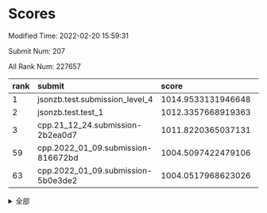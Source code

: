 # Scores

Modified Time: 2022-02-20 15:59:31

Submit Num: 207

All Rank Num: 227657

| rank |               submit               |       score        |       sigma        | pk_num |
| :--- | :--------------------------------- | :----------------- | :----------------- | :----- |
| 1    | jsonzb.test.submission_level_4     | 1014.9533131946648 | 0.8380345022767132 | 4405   |
| 2    | jsonzb.test.test_1                 | 1012.3357668919363 | 0.7927463133650213 | 4400   |
| 3    | cpp.21_12_24.submission-2b2ea0d7   | 1011.8220365037131 | 0.7783718236684192 | 4398   |
| 59   | cpp.2022_01_09.submission-816672bd | 1004.5097422479106 | 0.701680071967498  | 4399   |
| 63   | cpp.2022_01_09.submission-5b0e3de2 | 1004.0517968623026 | 0.7149561611872304 | 4396   |


<details>
<summary>全部</summary>

| rank |                 submit                 |       score        |       sigma        | pk_num |
| :--- | :------------------------------------- | :----------------- | :----------------- | :----- |
| 1    | jsonzb.test.submission_level_4         | 1014.9533131946648 | 0.8380345022767132 | 4405   |
| 2    | jsonzb.test.test_1                     | 1012.3357668919363 | 0.7927463133650213 | 4400   |
| 3    | cpp.21_12_24.submission-2b2ea0d7       | 1011.8220365037131 | 0.7783718236684192 | 4398   |
| 4    | gobigger.level_3.submission_level_3_8  | 1011.6710545132001 | 0.7783415037059512 | 4391   |
| 5    | gobigger.level_3.submission_level_3_39 | 1011.6155908591516 | 0.7837617445303201 | 4401   |
| 6    | gobigger.level_3.submission_level_3_30 | 1011.3904321102154 | 0.7721399359361946 | 4400   |
| 7    | gobigger.level_3.submission_level_3_1  | 1011.2223058553352 | 0.7864622063097996 | 4398   |
| 8    | gobigger.level_3.submission_level_3_49 | 1011.2075718667642 | 0.7558892488776896 | 4399   |
| 9    | gobigger.level_3.submission_level_3_4  | 1011.2027071608804 | 0.7772447592229978 | 4393   |
| 10   | gobigger.level_3.submission_level_3_33 | 1011.0810022675222 | 0.7714674255742499 | 4398   |
| 11   | gobigger.level_3.submission_level_3_15 | 1010.9390622899882 | 0.7625000377025729 | 4400   |
| 12   | gobigger.level_3.submission_level_3_10 | 1010.7319988130193 | 0.7759896794740955 | 4402   |
| 13   | gobigger.level_3.submission_level_3_5  | 1010.6886509322958 | 0.7773772086419666 | 4401   |
| 14   | gobigger.level_3.submission_level_3_14 | 1010.6879579444605 | 0.7586777610572151 | 4397   |
| 15   | gobigger.level_3.submission_level_3_22 | 1010.6731682841173 | 0.7692751227748535 | 4401   |
| 16   | gobigger.level_3.submission_level_3_44 | 1010.668791286699  | 0.7623963939180961 | 4400   |
| 17   | gobigger.level_3.submission_level_3_11 | 1010.6183921015164 | 0.745167903789582  | 4398   |
| 18   | gobigger.level_3.submission_level_3_25 | 1010.5039919339041 | 0.7725040564682626 | 4399   |
| 19   | gobigger.level_3.submission_level_3_19 | 1010.4188206186516 | 0.7782085162956489 | 4394   |
| 20   | gobigger.level_3.submission_level_3_32 | 1010.383601200115  | 0.7557217503000674 | 4405   |
| 21   | gobigger.level_3.submission_level_3_24 | 1010.3545094482502 | 0.7697326041051586 | 4401   |
| 22   | gobigger.level_3.submission_level_3_29 | 1010.3254151829103 | 0.7417640398265523 | 4402   |
| 23   | gobigger.level_3.submission_level_3_37 | 1010.3189184458125 | 0.755103846459061  | 4401   |
| 24   | gobigger.level_3.submission_level_3_42 | 1010.248203998351  | 0.7621174732398368 | 4403   |
| 25   | gobigger.level_3.submission_level_3_43 | 1010.2332799108939 | 0.7593634935776618 | 4401   |
| 26   | gobigger.level_3.submission_level_3_38 | 1010.2301385961237 | 0.7962915935662074 | 4402   |
| 27   | gobigger.level_3.submission_level_3_40 | 1010.1888588041357 | 0.7606069221971823 | 4399   |
| 28   | gobigger.level_3.submission_level_3_7  | 1010.0654984250526 | 0.7396065473047405 | 4393   |
| 29   | gobigger.level_3.submission_level_3_16 | 1009.9186402498352 | 0.7623138805774562 | 4407   |
| 30   | gobigger.level_3.submission_level_3_47 | 1009.9037252480445 | 0.7431377963337314 | 4401   |
| 31   | gobigger.level_3.submission_level_3_12 | 1009.8757888665658 | 0.7533271931163752 | 4401   |
| 32   | gobigger.level_3.submission_level_3_6  | 1009.8511029953366 | 0.7498352393161392 | 4402   |
| 33   | gobigger.level_3.submission_level_3_3  | 1009.8464604793941 | 0.761756511270188  | 4397   |
| 34   | gobigger.level_3.submission_level_3_0  | 1009.8418537962027 | 0.7845693935736554 | 4398   |
| 35   | gobigger.level_3.submission_level_3_41 | 1009.8316911975124 | 0.7659884350626839 | 4404   |
| 36   | gobigger.level_3.submission_level_3_46 | 1009.7999832202336 | 0.7621045300902406 | 4400   |
| 37   | gobigger.level_3.submission_level_3_9  | 1009.7888510193623 | 0.750992351794527  | 4401   |
| 38   | gobigger.level_3.submission_level_3_35 | 1009.6316263852302 | 0.7573805571683181 | 4399   |
| 39   | gobigger.level_3.submission_level_3_34 | 1009.532734360285  | 0.7563943229756033 | 4401   |
| 40   | gobigger.level_3.submission_level_3_17 | 1009.4949306236128 | 0.744253091775099  | 4401   |
| 41   | gobigger.level_3.submission_level_3_48 | 1009.391195653145  | 0.7532128577422803 | 4399   |
| 42   | gobigger.level_3.submission_level_3_36 | 1009.3702606432478 | 0.76015335449384   | 4400   |
| 43   | gobigger.level_3.submission_level_3_31 | 1009.3510982844497 | 0.7388832399892362 | 4399   |
| 44   | gobigger.level_3.submission_level_3_18 | 1009.3195863405929 | 0.7399816203400585 | 4401   |
| 45   | gobigger.level_3.submission_level_3_23 | 1009.3027825359939 | 0.749130238273495  | 4398   |
| 46   | gobigger.level_3.submission_level_3_2  | 1009.1800919725944 | 0.7401947944930766 | 4402   |
| 47   | gobigger.level_3.submission_level_3_13 | 1009.1348498488745 | 0.730819512614338  | 4395   |
| 48   | gobigger.level_3.submission_level_3_20 | 1008.9467346831989 | 0.7307251427178029 | 4399   |
| 49   | gobigger.level_3.submission_level_3_21 | 1008.9273377380327 | 0.743472447185829  | 4401   |
| 50   | gobigger.level_3.submission_level_3_26 | 1008.8031480035237 | 0.7648792583115608 | 4404   |
| 51   | gobigger.level_3.submission_level_3_28 | 1008.7871563965024 | 0.7325438942390485 | 4398   |
| 52   | gobigger.level_3.submission_level_3_27 | 1008.4945303073189 | 0.7482894216769952 | 4404   |
| 53   | gobigger.level_3.submission_level_3_45 | 1007.6182296001256 | 0.752823286009898  | 4402   |
| 54   | gobigger.level_1.submission_level_1_47 | 1005.4193226272141 | 0.7344964123304105 | 4398   |
| 55   | gobigger.level_1.submission_level_1_43 | 1004.8128309893451 | 0.7203839501193962 | 4404   |
| 56   | gobigger.level_1.submission_level_1_31 | 1004.7804571386747 | 0.7315178116565303 | 4400   |
| 57   | gobigger.level_1.submission_level_1_18 | 1004.7627193828698 | 0.7094896544089346 | 4402   |
| 58   | gobigger.level_1.submission_level_1_6  | 1004.7562847196273 | 0.7264724984817821 | 4398   |
| 59   | cpp.2022_01_09.submission-816672bd     | 1004.5097422479106 | 0.701680071967498  | 4399   |
| 60   | gobigger.level_1.submission_level_1_4  | 1004.1218514812583 | 0.7136253697405012 | 4396   |
| 61   | gobigger.level_1.submission_level_1_25 | 1004.0786438698401 | 0.7086043195351686 | 4400   |
| 62   | gobigger.level_1.submission_level_1_36 | 1004.0766782091919 | 0.7169415336876491 | 4399   |
| 63   | cpp.2022_01_09.submission-5b0e3de2     | 1004.0517968623026 | 0.7149561611872304 | 4396   |
| 64   | gobigger.level_1.submission_level_1_5  | 1004.0482832316044 | 0.7123009342664277 | 4402   |
| 65   | gobigger.level_1.submission_level_1_17 | 1003.9558183971009 | 0.706703548690327  | 4395   |
| 66   | gobigger.level_1.submission_level_1_33 | 1003.8980506319743 | 0.7119171393401978 | 4398   |
| 67   | gobigger.level_1.submission_level_1_45 | 1003.8908182540245 | 0.7142356624040712 | 4399   |
| 68   | gobigger.level_1.submission_level_1_21 | 1003.8839543468522 | 0.7084358955616595 | 4401   |
| 69   | gobigger.level_1.submission_level_1_40 | 1003.858829716894  | 0.715643289768057  | 4398   |
| 70   | gobigger.level_1.submission_level_1_0  | 1003.8477409930822 | 0.7144666488823991 | 4401   |
| 71   | gobigger.level_1.submission_level_1_15 | 1003.7641601854781 | 0.7293248364090196 | 4402   |
| 72   | gobigger.level_1.submission_level_1_8  | 1003.7297690784419 | 0.7207497891752207 | 4400   |
| 73   | gobigger.level_1.submission_level_1_39 | 1003.6990988395219 | 0.7192827448408083 | 4402   |
| 74   | gobigger.level_1.submission_level_1_2  | 1003.6828113652379 | 0.7211909312301269 | 4400   |
| 75   | gobigger.level_1.submission_level_1_14 | 1003.6291495422809 | 0.7222341333486783 | 4396   |
| 76   | gobigger.level_1.submission_level_1_11 | 1003.4784734235224 | 0.7341870940384148 | 4395   |
| 77   | gobigger.level_1.submission_level_1_44 | 1003.3783187383419 | 0.7199113252890913 | 4400   |
| 78   | gobigger.level_1.submission_level_1_23 | 1003.3476298708764 | 0.7225948028258166 | 4398   |
| 79   | gobigger.level_1.submission_level_1_42 | 1003.3204403790536 | 0.7165732551365037 | 4398   |
| 80   | gobigger.level_1.submission_level_1_38 | 1003.2022408473749 | 0.72257136149049   | 4400   |
| 81   | gobigger.level_1.submission_level_1_26 | 1003.1444575161378 | 0.7058477068319533 | 4401   |
| 82   | gobigger.level_1.submission_level_1_37 | 1003.076097156082  | 0.7058230979297563 | 4400   |
| 83   | gobigger.level_1.submission_level_1_12 | 1003.0050167226318 | 0.7150448922169651 | 4398   |
| 84   | gobigger.level_1.submission_level_1_1  | 1003.0029962729399 | 0.7236542063991432 | 4401   |
| 85   | gobigger.level_1.submission_level_1_32 | 1002.9995804606164 | 0.70579475728299   | 4398   |
| 86   | gobigger.level_1.submission_level_1_41 | 1002.9786298001684 | 0.7157057240163506 | 4400   |
| 87   | gobigger.level_1.submission_level_1_46 | 1002.9462737325589 | 0.7150305259434183 | 4398   |
| 88   | gobigger.level_1.submission_level_1_49 | 1002.8603989536932 | 0.7244066177305942 | 4401   |
| 89   | gobigger.level_1.submission_level_1_29 | 1002.8512206325676 | 0.7068363912897446 | 4399   |
| 90   | gobigger.level_1.submission_level_1_48 | 1002.7769383405572 | 0.7107047307381904 | 4400   |
| 91   | gobigger.level_1.submission_level_1_22 | 1002.6636079234161 | 0.7074242513340934 | 4402   |
| 92   | gobigger.level_1.submission_level_1_30 | 1002.6505524638087 | 0.7145598356803117 | 4398   |
| 93   | gobigger.level_1.submission_level_1_35 | 1002.6460111965947 | 0.7152404437882925 | 4400   |
| 94   | gobigger.level_1.submission_level_1_13 | 1002.5194291276869 | 0.7117041133542469 | 4405   |
| 95   | gobigger.level_1.submission_level_1_9  | 1002.482854288075  | 0.71345139775936   | 4396   |
| 96   | gobigger.level_1.submission_level_1_34 | 1002.4529956317245 | 0.7136002846635223 | 4400   |
| 97   | gobigger.level_1.submission_level_1_28 | 1002.3417590237289 | 0.7159708515118092 | 4395   |
| 98   | gobigger.level_1.submission_level_1_10 | 1002.0708429176775 | 0.709165034116073  | 4397   |
| 99   | gobigger.level_1.submission_level_1_3  | 1001.9837393223465 | 0.7109121803064101 | 4397   |
| 100  | gobigger.level_1.submission_level_1_27 | 1001.959509892294  | 0.7292331814092403 | 4396   |
| 101  | gobigger.level_1.submission_level_1_20 | 1001.9273100144619 | 0.7091215986849322 | 4398   |
| 102  | gobigger.level_1.submission_level_1_7  | 1001.8661159447349 | 0.7180963931666052 | 4395   |
| 103  | gobigger.level_1.submission_level_1_24 | 1001.8342118984444 | 0.7086402697456173 | 4401   |
| 104  | gobigger.level_1.submission_level_1_19 | 1001.7820275741038 | 0.7147416569730752 | 4403   |
| 105  | gobigger.level_1.submission_level_1_16 | 1001.1246419726749 | 0.712209139270248  | 4395   |
| 106  | gobigger.random.submission_random_46   | 997.5652725364024  | 0.7042879707695823 | 4400   |
| 107  | gobigger.random.submission_random_12   | 997.4482081120615  | 0.7180387801231658 | 4399   |
| 108  | gobigger.random.submission_random_29   | 997.4238058254801  | 0.7072360843108596 | 4398   |
| 109  | gobigger.random.submission_random_10   | 997.3529071963607  | 0.7065935906920721 | 4402   |
| 110  | gobigger.random.submission_random_35   | 997.2512331561713  | 0.7255656519049308 | 4399   |
| 111  | gobigger.random.submission_random_25   | 997.235534950148   | 0.7039470664620888 | 4403   |
| 112  | gobigger.random.submission_random_33   | 996.77728655828    | 0.7019479185172005 | 4402   |
| 113  | gobigger.random.submission_random_49   | 996.7462220974705  | 0.7066247623058338 | 4397   |
| 114  | gobigger.random.submission_random_8    | 996.537281224113   | 0.717532345333449  | 4398   |
| 115  | gobigger.random.submission_random_13   | 996.46219385775    | 0.7090136436675613 | 4395   |
| 116  | gobigger.random.submission_random_0    | 996.3941329248288  | 0.701193781618566  | 4396   |
| 117  | gobigger.random.submission_random_24   | 996.328735618137   | 0.7164385263978634 | 4392   |
| 118  | gobigger.random.submission_random_9    | 996.2564721909662  | 0.7108773806884623 | 4394   |
| 119  | gobigger.random.submission_random_5    | 996.2354849583669  | 0.7039915288979829 | 4401   |
| 120  | gobigger.random.submission_random_28   | 996.226313972723   | 0.7105602327743165 | 4393   |
| 121  | gobigger.random.submission_random_37   | 996.1473758007306  | 0.7298258622894386 | 4404   |
| 122  | gobigger.random.submission_random_42   | 996.1202721614283  | 0.7124039951239558 | 4395   |
| 123  | gobigger.random.submission_random_26   | 996.0759683706518  | 0.7167267661233355 | 4397   |
| 124  | gobigger.random.submission_random_18   | 996.0734521085376  | 0.7153436136822255 | 4400   |
| 125  | gobigger.random.submission_random_4    | 996.0671602361506  | 0.7090847687237858 | 4399   |
| 126  | gobigger.random.submission_random_15   | 996.0579987751019  | 0.7050404317387353 | 4396   |
| 127  | gobigger.random.submission_random_31   | 996.0511125868381  | 0.7173506941565364 | 4395   |
| 128  | gobigger.random.submission_random_11   | 996.0234596441411  | 0.725128352939908  | 4403   |
| 129  | gobigger.random.submission_random_38   | 995.9647383817098  | 0.7187279966950185 | 4400   |
| 130  | gobigger.random.submission_random_40   | 995.926840671064   | 0.7262383868810213 | 4400   |
| 131  | gobigger.random.submission_random_32   | 995.9257429443104  | 0.7153385442308231 | 4402   |
| 132  | gobigger.random.submission_random_30   | 995.8503387741811  | 0.7186928490482858 | 4402   |
| 133  | gobigger.random.submission_random_14   | 995.8097698568516  | 0.7157275794208797 | 4394   |
| 134  | gobigger.random.submission_random_43   | 995.743727205932   | 0.7109624514006412 | 4398   |
| 135  | gobigger.random.submission_random_16   | 995.7020332164385  | 0.7052294131737735 | 4405   |
| 136  | gobigger.random.submission_random_17   | 995.6587250493594  | 0.7116561852211571 | 4396   |
| 137  | gobigger.random.submission_random_19   | 995.6247762283236  | 0.7279352857386281 | 4399   |
| 138  | gobigger.random.submission_random_22   | 995.5947033524319  | 0.7156519585033589 | 4400   |
| 139  | gobigger.random.submission_random_47   | 995.5114809826431  | 0.7127097021605815 | 4400   |
| 140  | gobigger.random.submission_random_1    | 995.4654612309319  | 0.7096522855901826 | 4395   |
| 141  | gobigger.random.submission_random_6    | 995.4608609003562  | 0.7140058145236833 | 4399   |
| 142  | gobigger.random.submission_random_7    | 995.3848914366581  | 0.7216124251811653 | 4392   |
| 143  | gobigger.random.submission_random_45   | 995.3409903985136  | 0.7313967076619268 | 4394   |
| 144  | gobigger.random.submission_random_36   | 995.3214613091466  | 0.7183092223417291 | 4393   |
| 145  | gobigger.random.submission_random_23   | 995.315836920761   | 0.7035210005801267 | 4397   |
| 146  | gobigger.random.submission_random_27   | 995.310686367291   | 0.7165057890314651 | 4402   |
| 147  | gobigger.random.submission_random_44   | 995.2482944329325  | 0.7161569468277273 | 4398   |
| 148  | gobigger.random.submission_random_2    | 995.2165828450791  | 0.7102880372788739 | 4397   |
| 149  | gobigger.random.submission_random_34   | 995.1603259390255  | 0.7150393536919174 | 4392   |
| 150  | gobigger.random.submission_random_48   | 995.096550561102   | 0.7071649116245097 | 4398   |
| 151  | gobigger.random.submission_random_20   | 995.0725642840434  | 0.7083832524057062 | 4402   |
| 152  | gobigger.random.submission_random_3    | 995.0528256229273  | 0.7314730111307396 | 4405   |
| 153  | gobigger.random.submission_random_41   | 995.0219125505926  | 0.7350370320956682 | 4394   |
| 154  | gobigger.random.submission_random_39   | 995.0024682229703  | 0.7149935951647953 | 4401   |
| 155  | gobigger.random.submission_random_21   | 994.9604865854374  | 0.720477029671497  | 4401   |
| 156  | gobigger.level_2.submission_level_2_47 | 994.5846429379304  | 0.7299625121818801 | 4399   |
| 157  | gobigger.level_2.submission_level_2_4  | 994.032432172826   | 0.7372274028551841 | 4402   |
| 158  | gobigger.level_2.submission_level_2_26 | 993.6961996716625  | 0.7338586833595354 | 4404   |
| 159  | gobigger.level_2.submission_level_2_1  | 993.676759711395   | 0.735488073519413  | 4398   |
| 160  | gobigger.level_2.submission_level_2_23 | 993.3188720985075  | 0.7355356316212391 | 4402   |
| 161  | gobigger.level_2.submission_level_2_14 | 993.1613281827713  | 0.7268350464581449 | 4400   |
| 162  | gobigger.level_2.submission_level_2_22 | 993.0741891156496  | 0.7317878680209627 | 4401   |
| 163  | gobigger.level_2.submission_level_2_34 | 993.0496536583033  | 0.7407122160793347 | 4403   |
| 164  | gobigger.level_2.submission_level_2_30 | 993.045224483282   | 0.736464475954591  | 4406   |
| 165  | gobigger.level_2.submission_level_2_46 | 992.9741418545211  | 0.7499772028945759 | 4401   |
| 166  | gobigger.level_2.submission_level_2_11 | 992.9351840644587  | 0.750349346279212  | 4395   |
| 167  | gobigger.level_2.submission_level_2_6  | 992.8709057407987  | 0.7306888646439512 | 4395   |
| 168  | gobigger.level_2.submission_level_2_2  | 992.7991373908823  | 0.7384320725037253 | 4399   |
| 169  | gobigger.level_2.submission_level_2_38 | 992.7558664831562  | 0.733587840203044  | 4402   |
| 170  | gobigger.level_2.submission_level_2_43 | 992.743475163121   | 0.7318139668940296 | 4400   |
| 171  | gobigger.level_2.submission_level_2_24 | 992.5790962532551  | 0.733201200022263  | 4403   |
| 172  | gobigger.level_2.submission_level_2_19 | 992.5677769060972  | 0.7473720639534233 | 4397   |
| 173  | gobigger.level_2.submission_level_2_28 | 992.5600068543349  | 0.7294934287292705 | 4391   |
| 174  | gobigger.level_2.submission_level_2_32 | 992.5029218943323  | 0.7274646013535659 | 4397   |
| 175  | gobigger.level_2.submission_level_2_18 | 992.4110063801616  | 0.7521407538204472 | 4394   |
| 176  | gobigger.level_2.submission_level_2_13 | 992.4015323432714  | 0.7466866440380037 | 4399   |
| 177  | gobigger.level_2.submission_level_2_21 | 992.277329523496   | 0.7518572141170627 | 4399   |
| 178  | gobigger.level_2.submission_level_2_10 | 992.2053547697468  | 0.7289098069467906 | 4405   |
| 179  | gobigger.level_2.submission_level_2_7  | 992.1791672482476  | 0.7406505424315439 | 4400   |
| 180  | gobigger.level_2.submission_level_2_29 | 992.1338489254582  | 0.7444703502753554 | 4396   |
| 181  | gobigger.level_2.submission_level_2_8  | 992.1026564532586  | 0.74609073276378   | 4401   |
| 182  | gobigger.level_2.submission_level_2_16 | 992.0759820416304  | 0.7627407756189571 | 4403   |
| 183  | gobigger.level_2.submission_level_2_15 | 992.066950805801   | 0.7627317787777009 | 4393   |
| 184  | gobigger.level_2.submission_level_2_5  | 992.0085327347581  | 0.7413574470576761 | 4401   |
| 185  | gobigger.level_2.submission_level_2_9  | 991.8859613214904  | 0.7497968269027985 | 4396   |
| 186  | gobigger.level_2.submission_level_2_33 | 991.8796824527699  | 0.7384744212459842 | 4399   |
| 187  | gobigger.level_2.submission_level_2_42 | 991.7426598818506  | 0.7530388868005725 | 4400   |
| 188  | gobigger.level_2.submission_level_2_48 | 991.7423647303633  | 0.7497959849420918 | 4401   |
| 189  | gobigger.level_2.submission_level_2_41 | 991.6731060767712  | 0.7526081601667769 | 4401   |
| 190  | gobigger.level_2.submission_level_2_37 | 991.665273190327   | 0.7641057361377668 | 4404   |
| 191  | gobigger.level_2.submission_level_2_40 | 991.5811185356831  | 0.7526426039716707 | 4393   |
| 192  | gobigger.level_2.submission_level_2_25 | 991.5364972214256  | 0.7693476127271791 | 4401   |
| 193  | gobigger.level_2.submission_level_2_17 | 991.4061894138744  | 0.7476503659369581 | 4397   |
| 194  | gobigger.level_2.submission_level_2_31 | 991.3159945778559  | 0.7580048879178289 | 4401   |
| 195  | gobigger.level_2.submission_level_2_35 | 991.2304907872567  | 0.7707329458886384 | 4395   |
| 196  | gobigger.level_2.submission_level_2_20 | 991.1919909406804  | 0.7534915154578468 | 4401   |
| 197  | gobigger.level_2.submission_level_2_36 | 991.0286826765433  | 0.7868247925106179 | 4404   |
| 198  | gobigger.level_2.submission_level_2_0  | 990.7874734285185  | 0.7604996603960285 | 4393   |
| 199  | gobigger.level_2.submission_level_2_39 | 990.7748448978396  | 0.7489450307002665 | 4400   |
| 200  | gobigger.level_2.submission_level_2_12 | 990.6212058341943  | 0.7681300207037244 | 4396   |
| 201  | gobigger.level_2.submission_level_2_49 | 990.6143152803661  | 0.7451632288066331 | 4399   |
| 202  | gobigger.level_2.submission_level_2_44 | 990.2233535833925  | 0.7670025200909525 | 4401   |
| 203  | gobigger.level_2.submission_level_2_27 | 990.1436450022143  | 0.7758603484795451 | 4399   |
| 204  | gobigger.level_2.submission_level_2_3  | 990.0174091901677  | 0.762386407196412  | 4400   |
| 205  | gobigger.level_2.submission_level_2_45 | 989.7113705313882  | 0.7795005883899502 | 4403   |
| 206  | gobigger.none.submission_none_1        | 979.0903660356787  | 1.197324333208023  | 4397   |
| 207  | gobigger.none.submission_none_0        | 977.0972679403963  | 1.384933503412447  | 4403   |

</details>